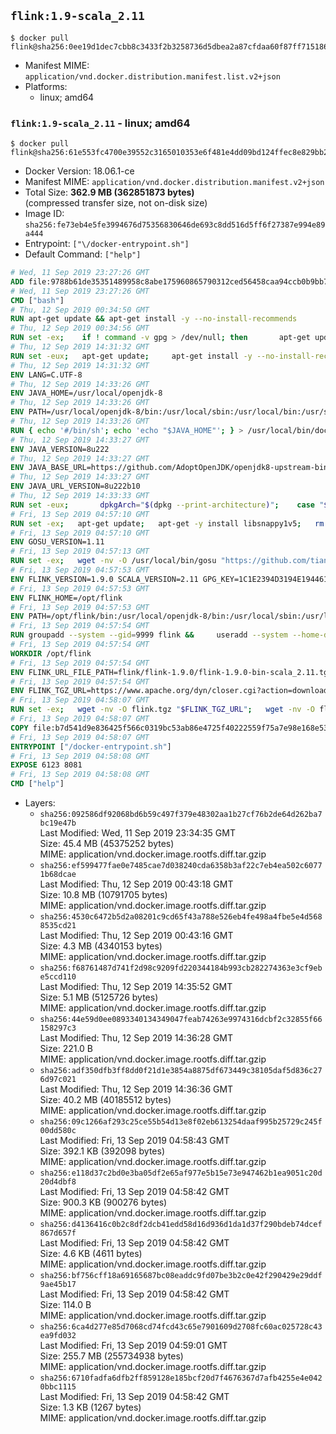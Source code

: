 ## `flink:1.9-scala_2.11`

```console
$ docker pull flink@sha256:0ee19d1dec7cbb8c3433f2b3258736d5dbea2a87cfdaa60f87ff715186e445f0
```

-	Manifest MIME: `application/vnd.docker.distribution.manifest.list.v2+json`
-	Platforms:
	-	linux; amd64

### `flink:1.9-scala_2.11` - linux; amd64

```console
$ docker pull flink@sha256:61e553fc4700e39552c3165010353e6f481e4dd09bd124ffec8e829bb2e52a5b
```

-	Docker Version: 18.06.1-ce
-	Manifest MIME: `application/vnd.docker.distribution.manifest.v2+json`
-	Total Size: **362.9 MB (362851873 bytes)**  
	(compressed transfer size, not on-disk size)
-	Image ID: `sha256:fe73eb4e5fe3994676d75356830646de693c8dd516d5ff6f27387e994e89a444`
-	Entrypoint: `["\/docker-entrypoint.sh"]`
-	Default Command: `["help"]`

```dockerfile
# Wed, 11 Sep 2019 23:27:26 GMT
ADD file:9788b61de35351489958c8abe175960865790312ced56458caa94ccb0b9bb757 in / 
# Wed, 11 Sep 2019 23:27:26 GMT
CMD ["bash"]
# Thu, 12 Sep 2019 00:34:50 GMT
RUN apt-get update && apt-get install -y --no-install-recommends 		ca-certificates 		curl 		netbase 		wget 	&& rm -rf /var/lib/apt/lists/*
# Thu, 12 Sep 2019 00:34:56 GMT
RUN set -ex; 	if ! command -v gpg > /dev/null; then 		apt-get update; 		apt-get install -y --no-install-recommends 			gnupg 			dirmngr 		; 		rm -rf /var/lib/apt/lists/*; 	fi
# Thu, 12 Sep 2019 14:31:32 GMT
RUN set -eux; 	apt-get update; 	apt-get install -y --no-install-recommends 		bzip2 		unzip 		xz-utils 				ca-certificates p11-kit 				fontconfig libfreetype6 	; 	rm -rf /var/lib/apt/lists/*
# Thu, 12 Sep 2019 14:31:32 GMT
ENV LANG=C.UTF-8
# Thu, 12 Sep 2019 14:33:26 GMT
ENV JAVA_HOME=/usr/local/openjdk-8
# Thu, 12 Sep 2019 14:33:26 GMT
ENV PATH=/usr/local/openjdk-8/bin:/usr/local/sbin:/usr/local/bin:/usr/sbin:/usr/bin:/sbin:/bin
# Thu, 12 Sep 2019 14:33:26 GMT
RUN { echo '#/bin/sh'; echo 'echo "$JAVA_HOME"'; } > /usr/local/bin/docker-java-home && chmod +x /usr/local/bin/docker-java-home && [ "$JAVA_HOME" = "$(docker-java-home)" ]
# Thu, 12 Sep 2019 14:33:27 GMT
ENV JAVA_VERSION=8u222
# Thu, 12 Sep 2019 14:33:27 GMT
ENV JAVA_BASE_URL=https://github.com/AdoptOpenJDK/openjdk8-upstream-binaries/releases/download/jdk8u222-b10/OpenJDK8U-jre_
# Thu, 12 Sep 2019 14:33:27 GMT
ENV JAVA_URL_VERSION=8u222b10
# Thu, 12 Sep 2019 14:33:33 GMT
RUN set -eux; 		dpkgArch="$(dpkg --print-architecture)"; 	case "$dpkgArch" in 		amd64) upstreamArch='x64' ;; 		arm64) upstreamArch='aarch64' ;; 		*) echo >&2 "error: unsupported architecture: $dpkgArch" ;; 	esac; 		wget -O openjdk.tgz.asc "${JAVA_BASE_URL}${upstreamArch}_linux_${JAVA_URL_VERSION}.tar.gz.sign"; 	wget -O openjdk.tgz "${JAVA_BASE_URL}${upstreamArch}_linux_${JAVA_URL_VERSION}.tar.gz" --progress=dot:giga; 		export GNUPGHOME="$(mktemp -d)"; 	gpg --batch --keyserver ha.pool.sks-keyservers.net --recv-keys CA5F11C6CE22644D42C6AC4492EF8D39DC13168F; 	gpg --batch --keyserver ha.pool.sks-keyservers.net --recv-keys EAC843EBD3EFDB98CC772FADA5CD6035332FA671; 	gpg --batch --list-sigs --keyid-format 0xLONG CA5F11C6CE22644D42C6AC4492EF8D39DC13168F | grep '0xA5CD6035332FA671' | grep 'Andrew Haley'; 	gpg --batch --verify openjdk.tgz.asc openjdk.tgz; 	gpgconf --kill all; 	rm -rf "$GNUPGHOME"; 		mkdir -p "$JAVA_HOME"; 	tar --extract 		--file openjdk.tgz 		--directory "$JAVA_HOME" 		--strip-components 1 		--no-same-owner 	; 	rm openjdk.tgz*; 			{ 		echo '#!/usr/bin/env bash'; 		echo 'set -Eeuo pipefail'; 		echo 'if ! [ -d "$JAVA_HOME" ]; then echo >&2 "error: missing JAVA_HOME environment variable"; exit 1; fi'; 		echo 'cacertsFile=; for f in "$JAVA_HOME/lib/security/cacerts" "$JAVA_HOME/jre/lib/security/cacerts"; do if [ -e "$f" ]; then cacertsFile="$f"; break; fi; done'; 		echo 'if [ -z "$cacertsFile" ] || ! [ -f "$cacertsFile" ]; then echo >&2 "error: failed to find cacerts file in $JAVA_HOME"; exit 1; fi'; 		echo 'trust extract --overwrite --format=java-cacerts --filter=ca-anchors --purpose=server-auth "$cacertsFile"'; 	} > /etc/ca-certificates/update.d/docker-openjdk; 	chmod +x /etc/ca-certificates/update.d/docker-openjdk; 	/etc/ca-certificates/update.d/docker-openjdk; 		find "$JAVA_HOME/lib" -name '*.so' -exec dirname '{}' ';' | sort -u > /etc/ld.so.conf.d/docker-openjdk.conf; 	ldconfig; 		java -version
# Fri, 13 Sep 2019 04:57:10 GMT
RUN set -ex;   apt-get update;   apt-get -y install libsnappy1v5;   rm -rf /var/lib/apt/lists/*
# Fri, 13 Sep 2019 04:57:10 GMT
ENV GOSU_VERSION=1.11
# Fri, 13 Sep 2019 04:57:13 GMT
RUN set -ex;   wget -nv -O /usr/local/bin/gosu "https://github.com/tianon/gosu/releases/download/$GOSU_VERSION/gosu-$(dpkg --print-architecture)";   wget -nv -O /usr/local/bin/gosu.asc "https://github.com/tianon/gosu/releases/download/$GOSU_VERSION/gosu-$(dpkg --print-architecture).asc";   export GNUPGHOME="$(mktemp -d)";   for server in ha.pool.sks-keyservers.net $(shuf -e                           hkp://p80.pool.sks-keyservers.net:80                           keyserver.ubuntu.com                           hkp://keyserver.ubuntu.com:80                           pgp.mit.edu) ; do       gpg --batch --keyserver "$server" --recv-keys B42F6819007F00F88E364FD4036A9C25BF357DD4 && break || : ;   done &&   gpg --batch --verify /usr/local/bin/gosu.asc /usr/local/bin/gosu;   gpgconf --kill all;   rm -rf "$GNUPGHOME" /usr/local/bin/gosu.asc;   chmod +x /usr/local/bin/gosu;   gosu nobody true
# Fri, 13 Sep 2019 04:57:53 GMT
ENV FLINK_VERSION=1.9.0 SCALA_VERSION=2.11 GPG_KEY=1C1E2394D3194E1944613488F320986D35C33D6A
# Fri, 13 Sep 2019 04:57:53 GMT
ENV FLINK_HOME=/opt/flink
# Fri, 13 Sep 2019 04:57:53 GMT
ENV PATH=/opt/flink/bin:/usr/local/openjdk-8/bin:/usr/local/sbin:/usr/local/bin:/usr/sbin:/usr/bin:/sbin:/bin
# Fri, 13 Sep 2019 04:57:54 GMT
RUN groupadd --system --gid=9999 flink &&     useradd --system --home-dir $FLINK_HOME --uid=9999 --gid=flink flink
# Fri, 13 Sep 2019 04:57:54 GMT
WORKDIR /opt/flink
# Fri, 13 Sep 2019 04:57:54 GMT
ENV FLINK_URL_FILE_PATH=flink/flink-1.9.0/flink-1.9.0-bin-scala_2.11.tgz
# Fri, 13 Sep 2019 04:57:54 GMT
ENV FLINK_TGZ_URL=https://www.apache.org/dyn/closer.cgi?action=download&filename=flink/flink-1.9.0/flink-1.9.0-bin-scala_2.11.tgz FLINK_ASC_URL=https://www.apache.org/dist/flink/flink-1.9.0/flink-1.9.0-bin-scala_2.11.tgz.asc
# Fri, 13 Sep 2019 04:58:07 GMT
RUN set -ex;   wget -nv -O flink.tgz "$FLINK_TGZ_URL";   wget -nv -O flink.tgz.asc "$FLINK_ASC_URL";     export GNUPGHOME="$(mktemp -d)";   for server in ha.pool.sks-keyservers.net $(shuf -e                           hkp://p80.pool.sks-keyservers.net:80                           keyserver.ubuntu.com                           hkp://keyserver.ubuntu.com:80                           pgp.mit.edu) ; do       gpg --batch --keyserver "$server" --recv-keys "$GPG_KEY" && break || : ;   done &&   gpg --batch --verify flink.tgz.asc flink.tgz;   gpgconf --kill all;   rm -rf "$GNUPGHOME" flink.tgz.asc;     tar -xf flink.tgz --strip-components=1;   rm flink.tgz;     chown -R flink:flink .;
# Fri, 13 Sep 2019 04:58:07 GMT
COPY file:b7d541d9e836425f566c0319bc53ab86e4725f40222559f75a7e98e168e53244 in / 
# Fri, 13 Sep 2019 04:58:07 GMT
ENTRYPOINT ["/docker-entrypoint.sh"]
# Fri, 13 Sep 2019 04:58:08 GMT
EXPOSE 6123 8081
# Fri, 13 Sep 2019 04:58:08 GMT
CMD ["help"]
```

-	Layers:
	-	`sha256:092586df92068bd6b59c497f379e48302aa1b27cf76b2de64d262ba7bc19e47b`  
		Last Modified: Wed, 11 Sep 2019 23:34:35 GMT  
		Size: 45.4 MB (45375252 bytes)  
		MIME: application/vnd.docker.image.rootfs.diff.tar.gzip
	-	`sha256:ef599477fae0e7485cae7d038240cda6358b3af22c7eb4ea502c60771b68dcae`  
		Last Modified: Thu, 12 Sep 2019 00:43:18 GMT  
		Size: 10.8 MB (10791705 bytes)  
		MIME: application/vnd.docker.image.rootfs.diff.tar.gzip
	-	`sha256:4530c6472b5d2a08201c9cd65f43a788e526eb4fe498a4fbe5e4d5688535cd21`  
		Last Modified: Thu, 12 Sep 2019 00:43:16 GMT  
		Size: 4.3 MB (4340153 bytes)  
		MIME: application/vnd.docker.image.rootfs.diff.tar.gzip
	-	`sha256:f68761487d741f2d98c9209fd220344184b993cb282274363e3cf9ebe5ccd110`  
		Last Modified: Thu, 12 Sep 2019 14:35:52 GMT  
		Size: 5.1 MB (5125726 bytes)  
		MIME: application/vnd.docker.image.rootfs.diff.tar.gzip
	-	`sha256:44e59d0ee0893340134349047feab74263e9974316dcbf2c32855f66158297c3`  
		Last Modified: Thu, 12 Sep 2019 14:36:28 GMT  
		Size: 221.0 B  
		MIME: application/vnd.docker.image.rootfs.diff.tar.gzip
	-	`sha256:adf350dfb3ff8dd0f21d1e3854a8875df673449c38105daf5d836c276d97c021`  
		Last Modified: Thu, 12 Sep 2019 14:36:36 GMT  
		Size: 40.2 MB (40185512 bytes)  
		MIME: application/vnd.docker.image.rootfs.diff.tar.gzip
	-	`sha256:09c1266af293c25ce55b54d13e8f02eb613254daaf995b25729c245f00dd580c`  
		Last Modified: Fri, 13 Sep 2019 04:58:43 GMT  
		Size: 392.1 KB (392098 bytes)  
		MIME: application/vnd.docker.image.rootfs.diff.tar.gzip
	-	`sha256:e118d37c2bd0e3ba05df2e65af977e5b15e73e947462b1ea9051c20d20d4dbf8`  
		Last Modified: Fri, 13 Sep 2019 04:58:42 GMT  
		Size: 900.3 KB (900276 bytes)  
		MIME: application/vnd.docker.image.rootfs.diff.tar.gzip
	-	`sha256:d4136416c0b2c8df2dcb41edd58d16d936d1da1d37f290bdeb74dcef867d657f`  
		Last Modified: Fri, 13 Sep 2019 04:58:42 GMT  
		Size: 4.6 KB (4611 bytes)  
		MIME: application/vnd.docker.image.rootfs.diff.tar.gzip
	-	`sha256:bf756cff18a69165687bc08eaddc9fd07be3b2c0e42f290429e29ddf9ae45b17`  
		Last Modified: Fri, 13 Sep 2019 04:58:42 GMT  
		Size: 114.0 B  
		MIME: application/vnd.docker.image.rootfs.diff.tar.gzip
	-	`sha256:6ca4d277e85d7068cd74fcd43c65e7901609d2708fc60ac025728c43ea9fd032`  
		Last Modified: Fri, 13 Sep 2019 04:59:01 GMT  
		Size: 255.7 MB (255734938 bytes)  
		MIME: application/vnd.docker.image.rootfs.diff.tar.gzip
	-	`sha256:6710fadfa6dfb2ff859128e185bcf20d7f4676367d7afb4255e4e0420bbc1115`  
		Last Modified: Fri, 13 Sep 2019 04:58:42 GMT  
		Size: 1.3 KB (1267 bytes)  
		MIME: application/vnd.docker.image.rootfs.diff.tar.gzip
